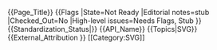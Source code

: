 {{Page_Title}}
{{Flags
|State=Not Ready
|Editorial notes=stub
|Checked_Out=No
|High-level issues=Needs Flags, Stub
}}
{{Standardization_Status|}}
{{API_Name}}
{{Topics|SVG}}
{{External_Attribution
}}
[[Category:SVG]]